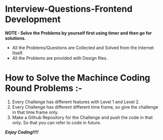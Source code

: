 # Interview-Questions-Frontend Development

**NOTE : Solve the Problems by yourself first using timer and then go for solutions.**

- All the Problems/Questions are Collected and Solved from the Internet Itself.
- All the Problems are provided with Design files.

# How to Solve the Machince Coding Round Problems :-

1. Every Challenge has different features with Level 1 and Level 2.
2. Every Challenge has different different time frame, so give the challenge in that time frame only.
3. Make a Github Repository for the Challenge and push the code in that only. So that you can refer to code in future.

**_Enjoy Coding!!!!_**
